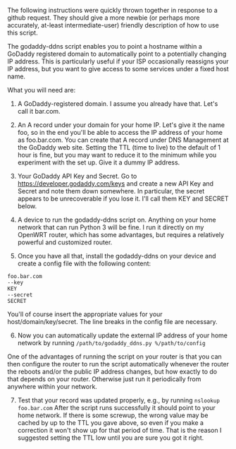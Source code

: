 The following instructions were quickly thrown together in response to a github request.  They should give a more newbie (or perhaps more accurately, at-least intermediate-user) friendly description of how to use this script.

The godaddy-ddns script enables you to point a hostname within a GoDaddy registered domain to automatically point to a potentially changing IP address.  This is particularly useful if your ISP occasionally reassigns your IP address, but you want to give access to some services under a fixed host name.

What you will need are:

1. A GoDaddy-registered domain.  I assume you already have that.  Let's call it bar.com.

2. An A record under your domain for your home IP.  Let's give it the name foo, so in the end you'll be able to access the IP address of your home as foo.bar.com.  You can create that A record under DNS Management at the GoDaddy web site.  Setting the TTL (time to live) to the default of 1 hour is fine, but you may want to reduce it to the minimum while you experiment with the set up.  Give it a dummy IP address.

3. Your GoDaddy API Key and Secret.  Go to https://developer.godaddy.com/keys and create a new API Key and Secret and note them down somewhere.  In particular, the secret appears to be unrecoverable if you lose it.  I'll call them KEY and SECRET below.

4. A device to run the godaddy-ddns script on.  Anything on your home network that can run Python 3 will be fine.  I run it directly on my OpenWRT router, which has some advantages, but requires a relatively powerful and customized router.

5. Once you have all that, install the godaddy-ddns on your device and create a config file with the following content:
```
foo.bar.com
--key
KEY
--secret
SECRET
```
You'll of course insert the appropriate values for your host/domain/key/secret.  The line breaks in the config file are necessary.

6. Now you can automatically update the external IP address of your home network by running
`/path/to/godaddy_ddns.py %/path/to/config`

One of the advantages of running the script on your router is that you can then configure the router to run the script automatically whenever the router the reboots and/or the public IP address changes, but how exactly to do that depends on your router.  Otherwise just run it periodically from anywhere within your network.

7. Test that your record was updated properly, e.g., by running
`nslookup foo.bar.com`
After the script runs successfully it should point to your home network.  If there is some screwup, the wrong value may be cached by up to the TTL you gave above, so even if you make a correction it won't show up for that period of time.  That is the reason I suggested setting the TTL low until you are sure you got it right.
